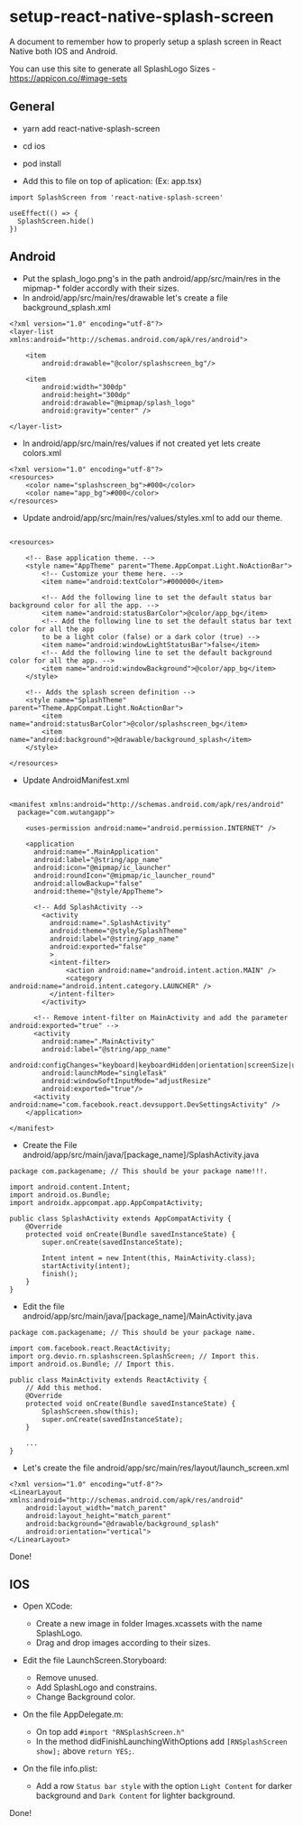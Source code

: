 # setup-react-native-splash-screen

A document to remember how to properly setup a splash screen in React Native both IOS and Android.

You can use this site to generate all SplashLogo Sizes - https://appicon.co/#image-sets

## General

- yarn add react-native-splash-screen
- cd ios
- pod install

- Add this to file on top of aplication: (Ex: app.tsx)

```
import SplashScreen from 'react-native-splash-screen'

useEffect(() => {
  SplashScreen.hide()
})
```

## Android

- Put the splash_logo.png's in the path android/app/src/main/res in the mipmap-\* folder accordly with their sizes.
- In android/app/src/main/res/drawable let's create a file background_splash.xml

```
<?xml version="1.0" encoding="utf-8"?>
<layer-list xmlns:android="http://schemas.android.com/apk/res/android">

    <item
        android:drawable="@color/splashscreen_bg"/>

    <item
        android:width="300dp"
        android:height="300dp"
        android:drawable="@mipmap/splash_logo"
        android:gravity="center" />

</layer-list>
```

- In android/app/src/main/res/values if not created yet lets create colors.xml

```
<?xml version="1.0" encoding="utf-8"?>
<resources>
    <color name="splashscreen_bg">#000</color>
    <color name="app_bg">#000</color>
</resources>
```

- Update android/app/src/main/res/values/styles.xml to add our theme.

```

<resources>

    <!-- Base application theme. -->
    <style name="AppTheme" parent="Theme.AppCompat.Light.NoActionBar">
        <!-- Customize your theme here. -->
        <item name="android:textColor">#000000</item>

        <!-- Add the following line to set the default status bar background color for all the app. -->
        <item name="android:statusBarColor">@color/app_bg</item>
        <!-- Add the following line to set the default status bar text color for all the app
        to be a light color (false) or a dark color (true) -->
        <item name="android:windowLightStatusBar">false</item>
        <!-- Add the following line to set the default background color for all the app. -->
        <item name="android:windowBackground">@color/app_bg</item>
    </style>

    <!-- Adds the splash screen definition -->
    <style name="SplashTheme" parent="Theme.AppCompat.Light.NoActionBar">
        <item name="android:statusBarColor">@color/splashscreen_bg</item>
        <item name="android:background">@drawable/background_splash</item>
    </style>

</resources>
```

- Update AndroidManifest.xml

```

<manifest xmlns:android="http://schemas.android.com/apk/res/android"
  package="com.wutangapp">

    <uses-permission android:name="android.permission.INTERNET" />

    <application
      android:name=".MainApplication"
      android:label="@string/app_name"
      android:icon="@mipmap/ic_launcher"
      android:roundIcon="@mipmap/ic_launcher_round"
      android:allowBackup="false"
      android:theme="@style/AppTheme">

      <!-- Add SplashActivity -->
        <activity
          android:name=".SplashActivity"
          android:theme="@style/SplashTheme"
          android:label="@string/app_name"
		  android:exported="false"
		  >
          <intent-filter>
              <action android:name="android.intent.action.MAIN" />
              <category android:name="android.intent.category.LAUNCHER" />
          </intent-filter>
        </activity>

      <!-- Remove intent-filter on MainActivity and add the parameter android:exported="true" -->
      <activity
        android:name=".MainActivity"
        android:label="@string/app_name"
        android:configChanges="keyboard|keyboardHidden|orientation|screenSize|uiMode"
        android:launchMode="singleTask"
        android:windowSoftInputMode="adjustResize"
        android:exported="true"/>
      <activity android:name="com.facebook.react.devsupport.DevSettingsActivity" />
    </application>

</manifest>
```

- Create the File android/app/src/main/java/[package_name]/SplashActivity.java

```
package com.packagename; // This should be your package name!!!.

import android.content.Intent;
import android.os.Bundle;
import androidx.appcompat.app.AppCompatActivity;

public class SplashActivity extends AppCompatActivity {
    @Override
    protected void onCreate(Bundle savedInstanceState) {
        super.onCreate(savedInstanceState);

        Intent intent = new Intent(this, MainActivity.class);
        startActivity(intent);
        finish();
    }
}
```

- Edit the file android/app/src/main/java/[package_name]/MainActivity.java

```
package com.packagename; // This should be your package name.

import com.facebook.react.ReactActivity;
import org.devio.rn.splashscreen.SplashScreen; // Import this.
import android.os.Bundle; // Import this.

public class MainActivity extends ReactActivity {
    // Add this method.
    @Override
    protected void onCreate(Bundle savedInstanceState) {
        SplashScreen.show(this);
        super.onCreate(savedInstanceState);
    }

    ...
}
```

- Let's create the file android/app/src/main/res/layout/launch_screen.xml

```
<?xml version="1.0" encoding="utf-8"?>
<LinearLayout xmlns:android="http://schemas.android.com/apk/res/android"
    android:layout_width="match_parent"
    android:layout_height="match_parent"
    android:background="@drawable/background_splash"
    android:orientation="vertical">
</LinearLayout>
```

Done!

## IOS

- Open XCode:
  - Create a new image in folder Images.xcassets with the name SplashLogo.
  - Drag and drop images according to their sizes.
- Edit the file LaunchScreen.Storyboard:
  - Remove unused.
  - Add SplashLogo and constrains.
  - Change Background color.
- On the file AppDelegate.m:

  - On top add `#import "RNSplashScreen.h"`
  - In the method didFinishLaunchingWithOptions add `[RNSplashScreen show];` above `return YES;`.

- On the file info.plist:
  - Add a row `Status bar style` with the option `Light Content` for darker background and `Dark Content` for lighter background.

Done!
